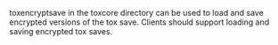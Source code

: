 toxencryptsave in the toxcore directory can be used to load and save encrypted versions of the tox save. Clients should support loading and saving encrypted tox saves.
